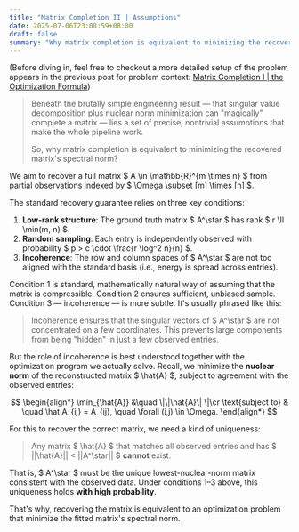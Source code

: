 ```yaml
---
title: "Matrix Completion II | Assumptions"
date: 2025-07-06T23:08:59+08:00
draft: false
summary: "Why matrix completion is equivalent to minimizing the recovered matrix's spectral norm."
---
```


(Before diving in, feel free to checkout a more detailed setup of the problem appears in the previous post for problem context: [Matrix Completion I | the Optimization Formula](/posts/matrix_completion/))

> Beneath the brutally simple engineering result — that singular value decomposition plus nuclear norm minimization can "magically" complete a matrix — lies a set of precise, nontrivial assumptions that make the whole pipeline work.
>
> So, why matrix completion is equivalent to minimizing the recovered matrix's spectral norm?

We aim to recover a full matrix $ A \in \mathbb{R}^{m \times n} $ from partial observations indexed by $ \Omega \subset [m] \times [n] $.

The standard recovery guarantee relies on three key conditions:

1. **Low-rank structure**: The ground truth matrix $ A^\star $ has rank $ r \ll \min(m, n) $.
2. **Random sampling**: Each entry is independently observed with probability $ p > c \cdot \frac{r \log^2 n}{n} $.
3. **Incoherence**: The row and column spaces of $ A^\star $ are not too aligned with the standard basis (i.e., energy is spread across entries).

Condition 1 is standard, mathematically natural way of assuming that the matrix is compressible. Condition 2 ensures sufficient, unbiased sample. Condition 3 — incoherence — is more subtle. It's usually phrased like this:

> Incoherence ensures that the singular vectors of $ A^\star $ are not concentrated on a few coordinates. This prevents large components from being "hidden" in just a few observed entries.

But the role of incoherence is best understood together with the optimization program we actually solve. Recall, we minimize the **nuclear norm** of the reconstructed matrix $ \hat{A} $, subject to agreement with the observed entries:

$$
\begin{align*}
\min_{\hat{A}} &\quad  \|\|\hat{A}\| \|\cr
\text{subject to} & \quad \hat A_{ij} = A_{ij}, \quad \forall (i,j) \in \Omega.
\end{align*}
$$

For this to recover the correct matrix, we need a kind of uniqueness:

> Any matrix $ \hat{A} $ that matches all observed entries and has $ \|\|\hat{A}\|\| < \|\|A^\star\|\| $ **cannot** exist.

That is, $ A^\star $ must be the unique lowest-nuclear-norm matrix consistent with the observed data. Under conditions 1–3 above, this uniqueness holds **with high probability**. 

That's why, recovering the matrix is equivalent to an optimization problem that minimize the fitted matrix's spectral norm.
